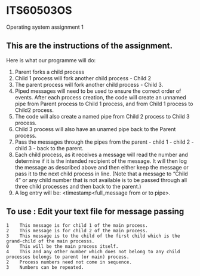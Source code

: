 # ITS60503OS
Operating system assignment 1

## This are the instructions of the assignment.
Here is what our programme will do:
1. Parent forks a child process
2. Child 1 process will fork another child process - Child 2
3. The parent process will fork another child process - Child 3.
4. Piped messages will need to be used to ensure the correct order of events. After each process creation, the code will create an unnamed pipe from Parent process
to Child 1 process, and from Child 1 process to Child2 process.
5. The code will also create a named pipe from Child 2 process to Child 3 process.
6. Child 3 process will also have an unamed pipe back to the Parent process.
7. Pass the messages through the pipes from the parent - child 1 - child 2 - child 3 - back to the parent.
8. Each child process, as it receives a message will read the number and determine if it is the intended recipient of the message. It will then log the message as described above and then either keep the message or pass it to the next child process in line. 
(Note that a message to “Child 4” or any child number that is not available is to be passed through all three child processes and then back to the parent.)
9. A log entry will be: <timestamp<tab><full_message from or to pipe><tab><KEEP or FORWARD>.
     
## To use : Edit your text file for message passing

```
1    This message is for child 1 of the main process.
2    This message is for child 2 of the main process.
3    This message is to the child of the first child which is the
grand-child of the main processs.
0    This will be the main process itself.
4    This and any other number which does not belong to any child
processes belongs to parent (or main) process.
2    Process numbers need not come in sequence.
3    Numbers can be repeated.
```
